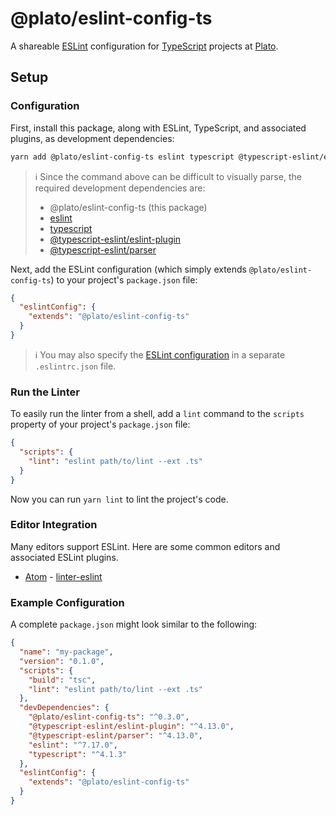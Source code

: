 # @plato/eslint-config-ts

A shareable [ESLint](https://eslint.org) configuration for [TypeScript](https://www.typescriptlang.org) projects at [Plato](https://github.com/plato-app).

## Setup

### Configuration

First, install this package, along with ESLint, TypeScript, and associated plugins, as development dependencies:

```sh
yarn add @plato/eslint-config-ts eslint typescript @typescript-eslint/eslint-plugin @typescript-eslint/parser --dev
```

> ℹ️ Since the command above can be difficult to visually parse, the required development dependencies are:
> * @plato/eslint-config-ts (this package)
> * [eslint](https://www.npmjs.com/package/eslint)
> * [typescript](https://www.npmjs.com/package/typescript)
> * [@typescript-eslint/eslint-plugin](https://www.npmjs.com/package/@typescript-eslint/eslint-plugin)
> * [@typescript-eslint/parser](https://www.npmjs.com/package/@typescript-eslint/parser)

Next, add the ESLint configuration (which simply extends `@plato/eslint-config-ts`) to your project's `package.json` file:

```json
{
  "eslintConfig": {
    "extends": "@plato/eslint-config-ts"
  }
}
```

> ℹ️ You may also specify the [ESLint configuration](https://eslint.org/docs/user-guide/configuring) in a separate `.eslintrc.json` file.

### Run the Linter

To easily run the linter from a shell, add a `lint` command to the `scripts` property of your project's `package.json` file:

```json
{
  "scripts": {
    "lint": "eslint path/to/lint --ext .ts"
  }
}
```

Now you can run `yarn lint` to lint the project's code.

### Editor Integration

Many editors support ESLint. Here are some common editors and associated ESLint plugins.

* [Atom](https://atom.io) - [linter-eslint](https://atom.io/packages/linter-eslint)

### Example Configuration

A complete `package.json` might look similar to the following:

```json
{
  "name": "my-package",
  "version": "0.1.0",
  "scripts": {
    "build": "tsc",
    "lint": "eslint path/to/lint --ext .ts"
  },
  "devDependencies": {
    "@plato/eslint-config-ts": "^0.3.0",
    "@typescript-eslint/eslint-plugin": "^4.13.0",
    "@typescript-eslint/parser": "^4.13.0",
    "eslint": "^7.17.0",
    "typescript": "^4.1.3"
  },
  "eslintConfig": {
    "extends": "@plato/eslint-config-ts"
  }
}
```
